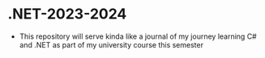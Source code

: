 # .NET-2023-2024
- This repository will serve kinda like a journal of my journey learning C# and .NET as part of my university course this semester
